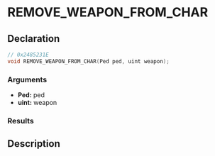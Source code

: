 # REMOVE_WEAPON_FROM_CHAR

## Declaration
```cpp
// 0x2485231E
void REMOVE_WEAPON_FROM_CHAR(Ped ped, uint weapon);
```

### Arguments
- **Ped:** ped
- **uint:** weapon

### Results

## Description
